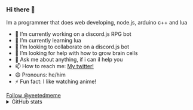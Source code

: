 ### Hi there 👋

Im a programmer that does web developing, node.js, arduino c++ and lua

- 🔭 I’m currently working on 
a discord.js RPG bot
- 🌱 I’m currently learning 
lua
- 👯 I’m looking to collaborate on 
a discord.js bot
- 🤔 I’m looking for help with 
how to grow brain cells
- 💬 Ask me about 
anything, if i can il help you
- 📫 How to reach me: 
[My twitter!](https://twitter.com/yeetedmeme)
- 😄 Pronouns: 
he/him
- ⚡ Fun fact: 
I like watching anime!
<head>
<!-- Place this tag where you want the button to render. -->
<a class="github-button" href="https://github.com/yeetedmeme" aria-label="Follow @yeetedmeme on GitHub">Follow @yeetedmeme</a>
<!-- Place this tag in your head or just before your close body tag. -->
<script async defer src="https://buttons.github.io/buttons.js"></script>

<details>
  <summary>GitHub stats</summary>
  <br/>
  </head>
  
  [![yeetedmeme's github stats](https://github-readme-stats.vercel.app/api?username=yeetedmeme&bg_color=30,e96443,904e95&title_color=fff&text_color=fff)](https://github.com/anuraghazra/github-readme-stats)
[![Top Langs](https://github-readme-stats.vercel.app/api/top-langs/?username=yeetedmeme&layout=compact)](https://github.com/anuraghazra/github-readme-stats)
</details>
